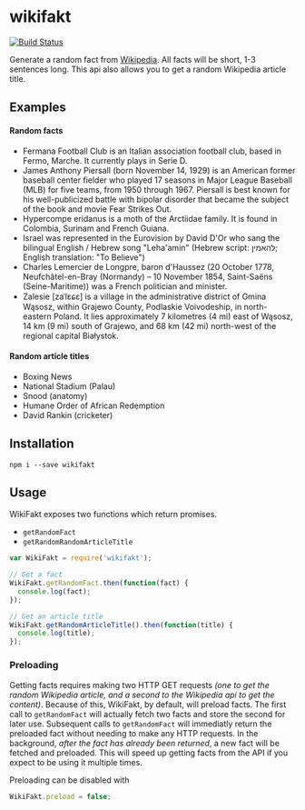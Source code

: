 # wikifakt

[![Build Status](https://drone.io/github.com/coffee-cup/wikifakt/status.png)](https://drone.io/github.com/coffee-cup/wikifakt/latest)

Generate a random fact from [Wikipedia](https://en.wikipedia.org/wiki/Main_Page). All facts will be short, 1-3 sentences long. This api also allows you to get a random Wikipedia article title.

## Examples

#### Random facts

- Fermana Football Club is an Italian association football club, based in Fermo, Marche. It currently plays in Serie D.
- James Anthony Piersall (born November 14, 1929) is an American former baseball center fielder who played 17 seasons in Major League Baseball (MLB) for five teams, from 1950 through 1967. Piersall is best known for his well-publicized battle with bipolar disorder that became the subject of the book and movie Fear Strikes Out.
- Hypercompe eridanus is a moth of the Arctiidae family. It is found in Colombia, Surinam and French Guiana.
- Israel was represented in the Eurovision by David D'Or who sang the bilingual English / Hebrew song "Leha'amin" (Hebrew script: להאמין; English translation: "To Believe")
- Charles Lemercier de Longpre, baron d'Haussez (20 October 1778, Neufchâtel-en-Bray (Normandy) – 10 November 1854, Saint-Saëns (Seine-Maritime)) was a French politician and minister.
- Zalesie [zaˈlɛɕɛ] is a village in the administrative district of Gmina Wąsosz, within Grajewo County, Podlaskie Voivodeship, in north-eastern Poland. It lies approximately 7 kilometres (4 mi) east of Wąsosz, 14 km (9 mi) south of Grajewo, and 68 km (42 mi) north-west of the regional capital Białystok.

#### Random article titles

- Boxing News
- National Stadium (Palau)
- Snood (anatomy)
- Humane Order of African Redemption
- David Rankin (cricketer)

## Installation

```
npm i --save wikifakt
```

## Usage

WikiFakt exposes two functions which return promises.

- `getRandomFact`
- `getRandomRandomArticleTitle`

```javascript
var WikiFakt = require('wikifakt');

// Get a fact
WikiFakt.getRandomFact.then(function(fact) {
  console.log(fact);
});

// Get an article title
WikiFakt.getRandomArticleTitle().then(function(title) {
  console.log(title);
});
```

### Preloading

Getting facts requires making two HTTP GET requests _(one to get the random Wikipedia article, and a second to the Wikipedia api to get the content)_. Because of this, WikiFakt, by default, will preload facts. The first call to `getRandomFact` will actually fetch two facts and store the second for later use. Subsequent calls to `getRandomFact` will immediatly return the preloaded fact without needing to make any HTTP requests. In the background, _after the fact has already been returned_, a new fact will be fetched and preloaded. This will speed up getting facts from the API if you expect to be using it multiple times.

Preloading can be disabled with

```javascript
WikiFakt.preload = false;
```
